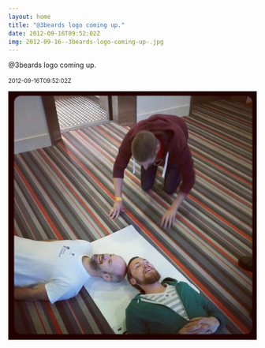 ```yaml
---
layout: home
title: "@3beards logo coming up."
date: 2012-09-16T09:52:02Z
img: 2012-09-16--3beards-logo-coming-up-.jpg
---
```


@3beards logo coming up.

<small>2012-09-16T09:52:02Z</small>

![@3beards logo coming up.](2012-09-16--3beards-logo-coming-up-.jpg)
